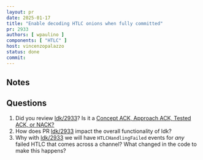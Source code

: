 ```yaml
---
layout: pr
date: 2025-01-17
title: "Enable decoding HTLC onions when fully committed"
pr: 2933
authors: [ wpaulino ]
components: [ "HTLC" ]
host: vincenzopalazzo
status: done
commit:
---
```


## Notes

## Questions

1. Did you review [ldk/2933]? Is it a [Concept ACK, Approach ACK, Tested ACK, or NACK?](https://github.com/lightningdevkit/rust-lightning/blob/master/CONTRIBUTING.md#peer-review)
2. How does PR [ldk/2933] impact the overall functionality of ldk?
3. Why with [ldk/2933] we will have `HTLCHandlingFailed` events for _any_ failed HTLC that comes across a channel? What changed in the code to make this happens?

[ldk/2933]: https://github.com/lightningdevkit/rust-lightning/pull/2933
